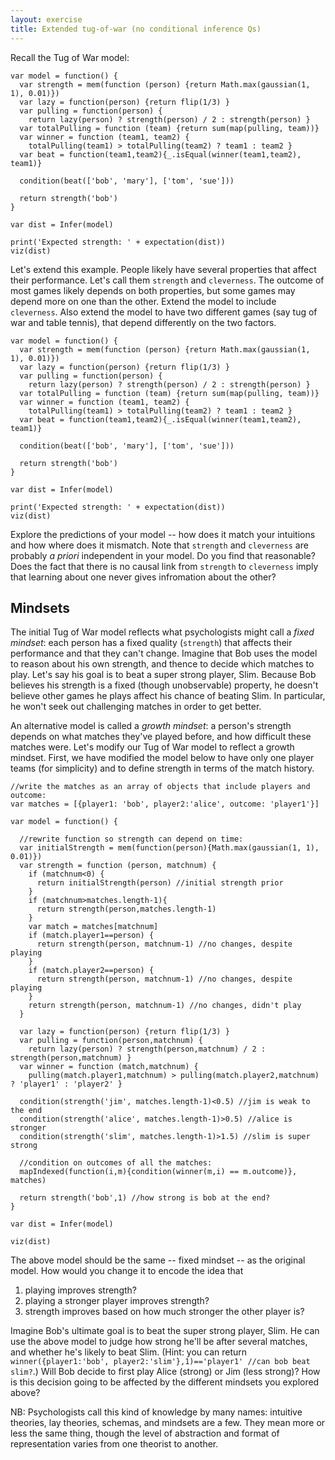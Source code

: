 ```yaml
---
layout: exercise
title: Extended tug-of-war (no conditional inference Qs)
---
```



Recall the Tug of War model:

~~~~
var model = function() {
  var strength = mem(function (person) {return Math.max(gaussian(1, 1), 0.01)})
  var lazy = function(person) {return flip(1/3) }
  var pulling = function(person) {
    return lazy(person) ? strength(person) / 2 : strength(person) }
  var totalPulling = function (team) {return sum(map(pulling, team))}
  var winner = function (team1, team2) {
    totalPulling(team1) > totalPulling(team2) ? team1 : team2 }
  var beat = function(team1,team2){_.isEqual(winner(team1,team2), team1)}

  condition(beat(['bob', 'mary'], ['tom', 'sue']))

  return strength('bob')
}

var dist = Infer(model)

print('Expected strength: ' + expectation(dist))
viz(dist)
~~~~

Let's extend this example. People likely have several properties that affect their performance. Let's call them `strength` and `cleverness`. The outcome of most games likely depends on both properties, but some games may depend more on one than the other. Extend the model to include `cleverness`. Also extend the model to have two different games (say tug of war and table tennis), that depend differently on the two factors.

~~~~
var model = function() {
  var strength = mem(function (person) {return Math.max(gaussian(1, 1), 0.01)})
  var lazy = function(person) {return flip(1/3) }
  var pulling = function(person) {
    return lazy(person) ? strength(person) / 2 : strength(person) }
  var totalPulling = function (team) {return sum(map(pulling, team))}
  var winner = function (team1, team2) {
    totalPulling(team1) > totalPulling(team2) ? team1 : team2 }
  var beat = function(team1,team2){_.isEqual(winner(team1,team2), team1)}

  condition(beat(['bob', 'mary'], ['tom', 'sue']))

  return strength('bob')
}

var dist = Infer(model)

print('Expected strength: ' + expectation(dist))
viz(dist)
~~~~

Explore the predictions of your model -- how does it match your intuitions and how where does it mismatch. Note that `strength` and `cleverness` are probably *a priori* independent in your model. Do you find that reasonable? Does the fact that there is no causal link from `strength` to `cleverness` imply that learning about one never gives infromation about the other?

## Mindsets

The initial Tug of War model reflects what psychologists might call a *fixed mindset*: each person has a fixed quality (`strength`) that affects their performance and that they can't change. Imagine that Bob uses the model to reason about his own strength, and thence to decide which matches to play. Let's say his goal is to beat a super strong player, Slim. Because Bob believes his strength is a fixed (though unobservable) property, he doesn't believe other games he plays affect his chance of beating Slim. In particular, he won't seek out challenging matches in order to get better.

An alternative model is called a *growth mindset*: a person's strength depends on what matches they've played before, and how difficult these matches were. Let's modify our Tug of War model to reflect a growth mindset. First, we have modified the model below to have only one player teams (for simplicity) and to define strength in terms of the match history.

~~~~
//write the matches as an array of objects that include players and outcome:
var matches = [{player1: 'bob', player2:'alice', outcome: 'player1'}]

var model = function() {
  
  //rewrite function so strength can depend on time:
  var initialStrength = mem(function(person){Math.max(gaussian(1, 1), 0.01)})
  var strength = function (person, matchnum) {
    if (matchnum<0) {
      return initialStrength(person) //initial strength prior
    }
    if (matchnum>matches.length-1){
      return strength(person,matches.length-1)
    }
    var match = matches[matchnum]
    if (match.player1==person) {
      return strength(person, matchnum-1) //no changes, despite playing
    }
    if (match.player2==person) {
      return strength(person, matchnum-1) //no changes, despite playing
    }
    return strength(person, matchnum-1) //no changes, didn't play
  }
  
  var lazy = function(person) {return flip(1/3) }
  var pulling = function(person,matchnum) {
    return lazy(person) ? strength(person,matchnum) / 2 : strength(person,matchnum) }
  var winner = function (match,matchnum) {
    pulling(match.player1,matchnum) > pulling(match.player2,matchnum) ? 'player1' : 'player2' }

  condition(strength('jim', matches.length-1)<0.5) //jim is weak to the end
  condition(strength('alice', matches.length-1)>0.5) //alice is stronger
  condition(strength('slim', matches.length-1)>1.5) //slim is super strong
  
  //condition on outcomes of all the matches:
  mapIndexed(function(i,m){condition(winner(m,i) == m.outcome)}, matches)

  return strength('bob',1) //how strong is bob at the end?
}

var dist = Infer(model)

viz(dist)
~~~~

The above model should be the same -- fixed mindset -- as the original model. 
How would you change it to encode the idea that

1. playing improves strength?
2. playing a stronger player improves strength?
3. strength improves based on how much stronger the other player is?


Imagine Bob's ultimate goal is to beat the super strong player, Slim. 
He can use the above model to judge how strong he'll be after several matches, and whether he's likely to beat Slim. (Hint: you can return `winner({player1:'bob', player2:'slim'},1)=='player1' //can bob beat slim?`.)
Will Bob decide to first play Alice (strong) or Jim (less strong)? How is this decision going to be affected by the different mindsets you explored above?

NB: Psychologists call this kind of knowledge by many names: intuitive theories, lay theories, schemas, and mindsets are a few. They mean more or less the same thing, though the level of abstraction and format of representation varies from one theorist to another.

